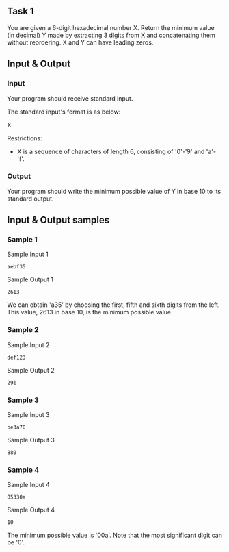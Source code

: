 ## Task 1

You are given a 6-digit hexadecimal number X. Return the minimum value (in decimal) Y made by extracting 3 digits from X and concatenating them without reordering. X and Y can have leading zeros.

## Input & Output

### Input
Your program should receive standard input.

The standard input's format is as below:

X

Restrictions:
- X is a sequence of characters of length 6, consisting of '0'-'9' and 'a'-'f'.

### Output
Your program should write the minimum possible value of Y in base 10 to its standard output.

## Input & Output samples
### Sample 1
Sample Input 1
```
aebf35
```
Sample Output 1
```
2613
```
We can obtain 'a35' by choosing the first, fifth and sixth digits from the left. This value, 2613 in base 10, is the minimum possible value.

### Sample 2
Sample Input 2
```
def123
```
Sample Output 2
```
291
```

### Sample 3
Sample Input 3
```
be3a70
```
Sample Output 3
```
880
```

### Sample 4
Sample Input 4
```
05330a
```
Sample Output 4
```
10
```
The minimum possible value is '00a'. Note that the most significant digit can be '0'.
